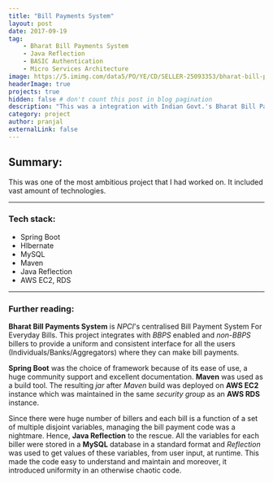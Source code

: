 ```yaml
---
title: "Bill Payments System"
layout: post
date: 2017-09-19
tag: 
    - Bharat Bill Payments System
    - Java Reflection
    - BASIC Authentication
    - Micro Services Architecture
image: https://5.imimg.com/data5/PO/YE/CD/SELLER-25093353/bharat-bill-payment-services-500x500.jpg
headerImage: true
projects: true
hidden: false # don't count this post in blog pagination
description: "This was a integration with Indian Govt.'s Bharat Bill Payments Plaltform."
category: project
author: pranjal
externalLink: false
---
```


## Summary:
This was one of the most ambitious project that I had worked on. It included vast amount of technologies.

---

### Tech stack:
* Spring Boot
* HIbernate
* MySQL
* Maven
* Java Reflection
* AWS EC2, RDS

---

### Further reading:
**Bharat Bill Payments System** is *NPCI*'s centralised Bill Payment System For Everyday Bills. This project integrates with *BBPS* enabled and *non-BBPS* billers to provide a uniform and consistent interface for all the users (Individuals/Banks/Aggregators) where they can make bill payments.

**Spring Boot** was the choice of framework because of its ease of use, a huge community support and excellent documentation. **Maven** was used as a build tool. The resulting *jar* after *Maven* build was deployed on **AWS EC2** instance which was maintained in the same *security group* as an **AWS RDS** instance.

Since there were huge number of billers and each bill is a function of a set of multiple disjoint variables, managing the bill payment code was a nightmare. Hence, **Java Reflection** to the rescue. All the variables for each biller were stored in a **MySQL** database in a standard format and *Reflection* was used to get values of these variables, from user input, at runtime. This made the code easy to understand and maintain and moreover, it introduced uniformity in an otherwise chaotic code.